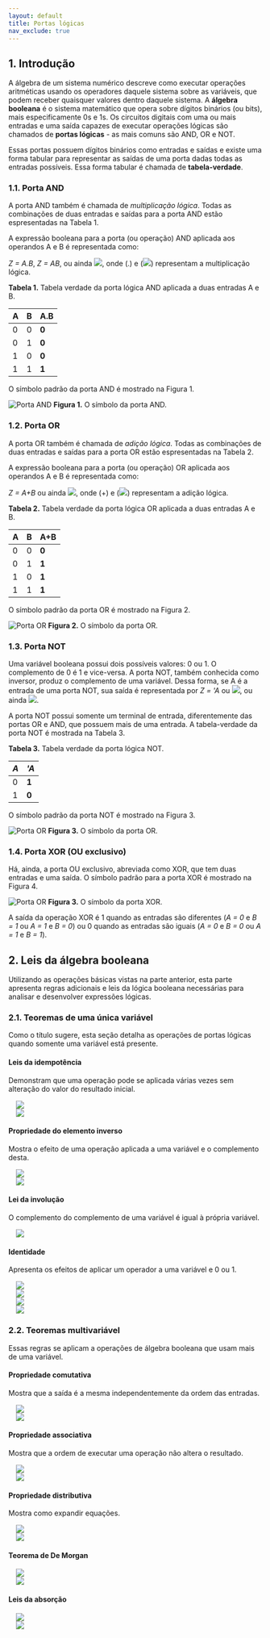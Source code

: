 ```yaml
---
layout: default
title: Portas lógicas
nav_exclude: true
---
```


## 1. Introdução

A álgebra de um sistema numérico descreve como executar operações aritméticas usando os operadores daquele sistema sobre as variáveis, que podem receber quaisquer valores dentro daquele sistema. A **álgebra booleana** é o sistema matemático que opera sobre dígitos binários (ou bits), mais especificamente 0s e 1s. Os circuitos digitais com uma ou mais entradas e uma saída capazes de executar operações lógicas são chamados de **portas lógicas** - as mais comuns são AND, OR e NOT.

Essas portas possuem dígitos binários como entradas e saídas e existe uma forma tabular para representar as saídas de uma porta dadas todas as entradas possíveis. Essa forma tabular é chamada de **tabela-verdade**. 

### 1.1. Porta AND

A porta AND também é chamada de *multiplicação lógica*.
Todas as combinações de duas entradas e saídas para a porta AND estão espresentadas na Tabela 1. 

A expressão booleana para a porta (ou operação) AND aplicada aos operandos A e B é representada como:

*Z = A.B*, *Z = AB*, ou ainda <img src="https://latex.codecogs.com/svg.image?A&space;\wedge&space;B"/>, onde (.) e (<img src="https://latex.codecogs.com/svg.image?\wedge"/>) representam a multiplicação lógica.

**Tabela 1.** Tabela verdade da porta lógica AND aplicada a duas entradas A e B.

|**A**|**B**|**A.B**|
|--|---|--|
| 0 | 0 | **0** |
| 0 | 1 | **0** |
| 1 | 0 | **0** |
| 1 | 1 | **1** |

O símbolo padrão da porta AND é mostrado na Figura 1.

![Porta AND](/content/images/and-2.png "Porta AND")
**Figura 1.** O símbolo da porta AND.

### 1.2. Porta OR

A porta OR também é chamada de *adição lógica*.
Todas as combinações de duas entradas e saídas para a porta OR estão espresentadas na Tabela 2. 

A expressão booleana para a porta (ou operação) OR aplicada aos operandos A e B é representada como:

*Z = A+B* ou ainda <img src="https://latex.codecogs.com/svg.image?A&space;\vee&space;B"/>, onde (+) e (<img src="https://latex.codecogs.com/svg.image?\vee"/>) representam a adição lógica.

**Tabela 2.** Tabela verdade da porta lógica OR aplicada a duas entradas A e B.

|**A**|**B**|**A+B**|
|--|---|--|
| 0 | 0 | **0** |
| 0 | 1 | **1** |
| 1 | 0 | **1** |
| 1 | 1 | **1** |

O símbolo padrão da porta OR é mostrado na Figura 2.

![Porta OR](/content/images/or-2.png "Porta OR")
**Figura 2.** O símbolo da porta OR.

### 1.3. Porta NOT

Uma variável booleana possui dois possíveis valores: 0 ou 1. O complemento de 0 é 1 e vice-versa. A porta NOT, também conhecida como inversor, produz o complemento de uma variável. Dessa forma, se A é a entrada de uma porta NOT, sua saída é representada por *Z = 'A* ou <img src="https://latex.codecogs.com/svg.image?Z=\neg&space;A"/>, ou ainda <img src="https://latex.codecogs.com/svg.image?Z=\overline{A}"/>.

A porta NOT possui somente um terminal de entrada, diferentemente das portas OR e AND, que possuem mais de uma entrada. A tabela-verdade da porta NOT é mostrada na Tabela 3.

**Tabela 3.** Tabela verdade da porta lógica NOT.

|*A*|*'A*|
|--|--|
| 0 | **1** |
| 1 | **0** |

O símbolo padrão da porta NOT é mostrado na Figura 3.

![Porta OR](/content/images/not-gate.png "Porta OR")
**Figura 3.** O símbolo da porta OR.

### 1.4. Porta XOR (OU exclusivo)

Há, ainda, a porta OU exclusivo, abreviada como XOR, que tem duas entradas e uma saída. O símbolo padrão para a porta XOR é mostrado na Figura 4.

![Porta OR](/content/images/xor-gate.png "Porta OR")
**Figura 3.** O símbolo da porta XOR.

A saída da operação XOR é 1 quando as entradas são diferentes (*A = 0* e *B = 1* ou *A = 1* e *B = 0*) ou 0 quando as entradas são iguais (*A = 0* e *B = 0* ou *A = 1* e *B = 1*).

## 2. Leis da álgebra booleana

Utilizando as operações básicas vistas na parte anterior, esta parte apresenta regras adicionais e leis da lógica booleana necessárias para analisar e desenvolver expressões lógicas.

### 2.1. Teoremas de uma única variável

Como o título sugere, esta seção detalha as operações de portas lógicas quando somente uma variável está presente.

#### **Leis da idempotência**

Demonstram que uma operação pode se aplicada várias vezes sem alteração do valor do resultado inicial.

<div style="margin: 15px">
<div><img src="https://latex.codecogs.com/svg.image?A \wedge A = A"/></div>
<div><img src="https://latex.codecogs.com/svg.image?A \vee A = A"/></div>
</div>

#### **Propriedade do elemento inverso**

Mostra o efeito de uma operação aplicada a uma variável e o complemento desta.

<div style="margin: 15px">
<div><img src="https://latex.codecogs.com/svg.image?A \wedge \overline{A} = 0"/></div>
<div><img src="https://latex.codecogs.com/svg.image?A \vee \overline{A} = 1"/></div>
</div>

#### **Lei da involução**

O complemento do complemento de uma variável é igual à própria variável.

<div style="margin: 15px">
<div><img src="https://latex.codecogs.com/svg.image?\overline{\overline{A}} = A"/></div>
</div>

#### **Identidade**

Apresenta os efeitos de aplicar um operador a uma variável e 0 ou 1.

<div style="margin: 15px">
<div><img src="https://latex.codecogs.com/svg.image?A \wedge 0 = 0"/></div>
<div><img src="https://latex.codecogs.com/svg.image?A \wedge 1 = A"/></div>
<div><img src="https://latex.codecogs.com/svg.image?A \vee 0 = A"/></div>
<div><img src="https://latex.codecogs.com/svg.image?A \vee 1 = 1"/></div>
</div>

### 2.2. Teoremas multivariável

Essas regras se aplicam a operações de álgebra booleana que usam mais de uma variável. 

#### **Propriedade comutativa**

Mostra que a saída é a mesma independentemente da ordem das entradas.

<div style="margin: 15px">
<div><img src="https://latex.codecogs.com/svg.image?X \wedge Y = Y \wedge X"/></div>
<div><img src="https://latex.codecogs.com/svg.image?X \vee Y = Y \vee X"/></div>
</div>

#### **Propriedade associativa**

Mostra que a ordem de executar uma operação não altera o resultado.

<div style="margin: 15px">
<div><img src="https://latex.codecogs.com/svg.image?(X \wedge Y) \wedge Z = X \wedge (Y \wedge Z)"/></div>
<div><img src="https://latex.codecogs.com/svg.image?(X \vee Y) \vee Z = X \vee (Y \vee Z)"/></div>
</div>

#### **Propriedade distributiva**

Mostra como expandir equações.

<div style="margin: 15px">
<div><img src="https://latex.codecogs.com/svg.image?A \wedge (B \vee C) = (A \wedge B) \vee (A \wedge C)"/></div>
<div><img src="https://latex.codecogs.com/svg.image?A \vee (B \wedge C) = (A \vee B) \wedge (A \vee C)"/></div>
</div>

#### **Teorema de De Morgan**

<div style="margin: 15px">
<div><img src="https://latex.codecogs.com/svg.image?\overline{(A \vee B)} = \overline{A} \wedge \overline{B}"/></div>
<div><img src="https://latex.codecogs.com/svg.image?\overline{(A \wedge B)} = \overline{A} \vee \overline{B}"/></div>
</div>

#### **Leis da absorção**

<div style="margin: 15px">
<div><img src="https://latex.codecogs.com/svg.image?A \wedge (A \vee B) = A"/></div>
<div><img src="https://latex.codecogs.com/svg.image?A \vee (A \wedge B) = A"/></div>
</div>